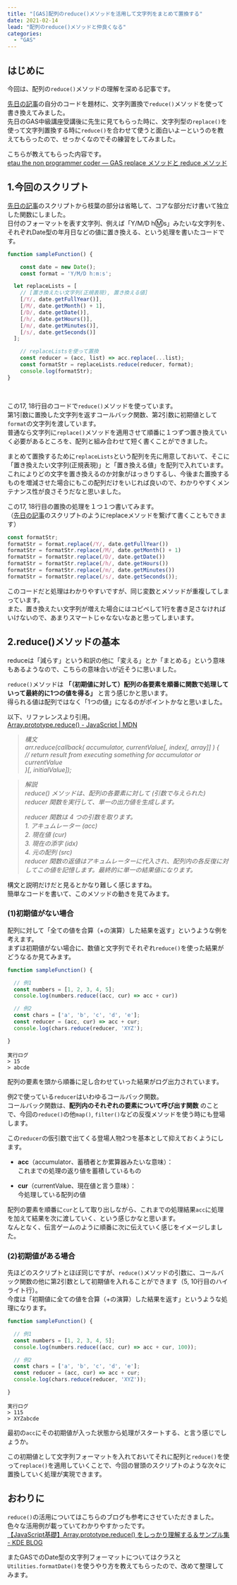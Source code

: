 ```yaml
---
title: "[GAS]配列のreduce()メソッドを活用して文字列をまとめて置換する"
date: 2021-02-14
lead: "配列のreduce()メソッドと仲良くなる"
categories:
  - "GAS"
---
```


## はじめに
今回は、配列の`reduce()`メソッドの理解を深める記事です。  

[先日の記事]((https://massasquash.github.io/potatofolio/posts/20210211_gas_datetime_to_str/#%E6%96%87%E5%AD%97%E5%88%97%E5%9E%8B%E3%81%AE%E3%83%A1%E3%82%BD%E3%83%83%E3%83%89-replace-%E3%81%A8-padstart))の自分のコードを題材に、文字列置換で`reduce()`メソッドを使って書き換えてみました。  
先日のGAS中級講座受講後に先生に見てもらった時に、文字列型の`replace()`を使って文字列置換する時に`reduce()`を合わせて使うと面白いよーというのを教えてもらったので、せっかくなのでその練習をしてみました。

こちらが教えてもらった内容です。  
[etau the non programmer coder  — GAS replace メソッドと reduce メソッド](https://etauthenonprogrammercoder.tumblr.com/post/637788437137719296/gas-replace-%E3%83%A1%E3%82%BD%E3%83%83%E3%83%89%E3%81%A8-reduce-%E3%83%A1%E3%82%BD%E3%83%83%E3%83%89)


## 1.今回のスクリプト
[先日の記事](https://massasquash.github.io/potatofolio/posts/20210211_gas_datetime_to_str/#%E6%96%87%E5%AD%97%E5%88%97%E5%9E%8B%E3%81%AE%E3%83%A1%E3%82%BD%E3%83%83%E3%83%89-replace-%E3%81%A8-padstart)のスクリプトから枝葉の部分は省略して、コアな部分だけ書いて独立した関数にしました。  
日付のフォーマットを表す文字列、例えば「Y/M/D h:m:s」みたいな文字列を、それぞれDate型の年月日などの値に置き換える、という処理を書いたコードです。

```javascript {linenos=table}
function sampleFunction() {

	const date = new Date();
	const format = 'Y/M/D h:m:s';

  let replaceLists = [
  	// [置き換えたい文字列(正規表現), 置き換える値]
    [/Y/, date.getFullYear()],
    [/M/, date.getMonth() + 1],
    [/D/, date.getDate()],
    [/h/, date.getHours()],
    [/m/, date.getMinutes()],
    [/s/, date.getSeconds()]
  ];

    // replaceListsを使って置換
    const reducer = (acc, list) => acc.replace(...list);
    const formatStr = replaceLists.reduce(reducer, format);
    console.log(formatStr);
}
```
<br>

この17, 18行目のコードで`reduce()`メソッドを使っています。  
第1引数に置換した文字列を返すコールバック関数、第2引数に初期値として`format`の文字列を渡しています。  
普通なら文字列に`replace()`メソッドを適用させて順番に１つずつ置き換えていく必要があるところを、配列と組み合わせて短く書くことができました。

まとめて置換するために`replaceLists`という配列を先に用意しておいて、そこに「置き換えたい文字列(正規表現)」と「置き換える値」を配列で入れています。  
これによりどの文字を置き換えるのか対象がはっきりするし、今後また置換するものを増減させた場合にもこの配列だけをいじれば良いので、わかりやすくメンテナンス性が良さそうだなと思いました。

この17, 18行目の置換の処理を１つ１つ書いてみます。  
（[先日の記事](https://massasquash.github.io/potatofolio/posts/20210211_gas_datetime_to_str/#%E6%96%87%E5%AD%97%E5%88%97%E5%9E%8B%E3%81%AE%E3%83%A1%E3%82%BD%E3%83%83%E3%83%89-replace-%E3%81%A8-padstart)のスクリプトのようにreplaceメソッドを繋げて書くこともできます）
```javascript
const formatStr;
formatStr = format.replace(/Y/, date.getFullYear())
formatStr = formatStr.replace(/M/, date.getMonth() + 1)
formatStr = formatStr.replace(/D/, date.getDate())
formatStr = formatStr.replace(/h/, date.getHours())
formatStr = formatStr.replace(/m/, date.getMinutes())
formatStr = formatStr.replace(/s/, date.getSeconds());
```

このコードだと処理はわかりやすいですが、同じ変数とメソッドが重複してしまっています。  
また、置き換えたい文字列が増えた場合にはコピペして1行を書き足さなければいけないので、あまりスマートじゃなないなあと思ってしまいます。



## 2.reduce()メソッドの基本
reduceは「減らす」という和訳の他に「変える」とか「まとめる」という意味もあるようなので、こちらの意味合いが近そうに思いました。  

`reduce()`メソッドは **「（初期値に対して）配列の各要素を順番に関数で処理していって最終的に1つの値を得る」** と言う感じかと思います。  
得られる値は配列ではなく「1つの値」になるのがポイントかなと思いました。

以下、リファレンスより引用。  
[Array.prototype.reduce() - JavaScript | MDN](https://developer.mozilla.org/ja/docs/Web/JavaScript/Reference/Global_Objects/Array/reduce)  

> *構文*    
> *arr.reduce(callback( accumulator, currentValue[, index[, array]] ) {*  
>  *// return result from executing something for accumulator or currentValue*  
> *}[, initialValue]);*  

> *解説*    
> *reduce() メソッドは、配列の各要素に対して (引数で与えられた) reducer 関数を実行して、単一の出力値を生成します。*  
>   
> *reducer 関数は 4 つの引数を取ります。*  
> *1. アキュムレーター (acc)*  
> *2. 現在値 (cur)*  
> *3. 現在の添字 (idx)*  
> *4. 元の配列 (src)*  
> *reducer 関数の返値はアキュムレーターに代入され、配列内の各反復に対してこの値を記憶します。最終的に単一の結果値になります。*  


構文と説明だけだと見るとかなり難しく感じますね。  
簡単なコードを書いて、このメソッドの動きを見てみます。  





### (1)初期値がない場合
配列に対して「全ての値を合算（+の演算）した結果を返す」というような例を考えます。  
まずは初期値がない場合に、数値と文字列でそれぞれ`reduce()`を使った結果がどうなるか見てみます。

```javascript
function sampleFunction() {

  // 例1
  const numbers = [1, 2, 3, 4, 5];
  console.log(numbers.reduce((acc, cur) => acc + cur))

  // 例2
  const chars = ['a', 'b', 'c', 'd', 'e'];
  const reducer = (acc, cur) => acc + cur;
  console.log(chars.reduce(reducer, 'XYZ');

}
```

```
実行ログ  
> 15
> abcde
```

配列の要素を頭から順番に足し合わせていった結果がログ出力されています。  

例2で使っている`reducer`はいわゆるコールバック関数。  
コールバック関数は、**配列内のそれぞれの要素について呼び出す関数** のことで、今回の`reduce()`の他`map()`, `filter()`などの反復メソッドを使う時にも登場します。


この`reducer`の仮引数で出てくる登場人物2つを基本として抑えておくようにします。

- **acc**（accumulator、蓄積者とか累算器みたいな意味）：  
  これまでの処理の返り値を蓄積しているもの

- **cur**（currentValue、現在値と言う意味）：  
  今処理している配列の値

配列の要素を順番に`cur`として取り出しながら、これまでの処理結果`acc`に処理を加えて結果を次に渡していく、という感じかなと思います。  
なんとなく、伝言ゲームのように順番に次に伝えていく感じをイメージしました。


### (2)初期値がある場合
先ほどのスクリプトとほぼ同じですが、`reduce()`メソッドの引数に、コールバック関数の他に第2引数として初期値を入れることができます（5, 10行目のハイライト行）。  
今度は「初期値に全ての値を合算（+の演算）した結果を返す」というような処理になります。

```javascript {hl_lines=[5, 10]}
function sampleFunction() {

  // 例1
  const numbers = [1, 2, 3, 4, 5];
  console.log(numbers.reduce((acc, cur) => acc + cur, 100));

  // 例2
  const chars = ['a', 'b', 'c', 'd', 'e'];
  const reducer = (acc, cur) => acc + cur;
  console.log(chars.reduce(reducer, 'XYZ'));

}
```

```
実行ログ  
> 115
> XYZabcde
```

最初の`acc`にその初期値が入った状態から処理がスタートする、と言う感じでしょうか。  

この初期値として文字列フォーマットを入れておいてそれに配列と`reduce()`を使って`replace()`を適用していくことで、今回の冒頭のスクリプトのような次々に置換していく処理が実現できます。

## おわりに
`reduce()`の活用についてはこちらのブログも参考にさせていただきました。色々な活用例が載っていてわかりやすかったです。  
[【JavaScript基礎】Array.prototype.reduce() をしっかり理解する＆サンプル集 - KDE BLOG](https://kde.hateblo.jp/entry/2018/10/13/065738)

またGASでのDate型の文字列フォーマットについてはクラスと`Utilities.formatDate()`を使うやり方を教えてもらったので、改めて整理してみます。